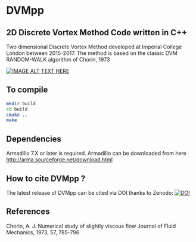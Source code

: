 # DVMpp

2D Discrete Vortex Method Code written in C++
-----------------------------------------------------------
Two dimensional Discrete Vortex Method developed at 
Imperial College London between 2015-2017. The method
is based on the classic DVM RANDOM-WALK algorithm of Chorin, 1973

[![IMAGE ALT TEXT HERE](https://img.youtube.com/vi/xckO4AxQIf8&feature=youtu.be/0.jpg)](https://www.youtube.com/watch?v=xckO4AxQIf8&feature=youtu.be)

To compile
-----------

```bash
mkdir build
cd build
cmake ..
make 
```

Dependencies
--------------
Armadillo 7.X or later is required. Armadillo can be downloaded from here
http://arma.sourceforge.net/download.html



How to cite DVMpp ?
--------------------
The latest release of DVMpp can be cited via DOI thanks to Zenodo:
[![DOI](https://zenodo.org/badge/96229133.svg)](https://zenodo.org/badge/latestdoi/96229133)


References
----------
Chorin, A. J. Numerical study of slightly viscous flow Journal of Fluid Mechanics, 1973, 57, 785-796
